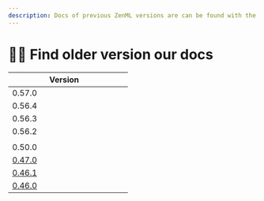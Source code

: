 ```yaml
---
description: Docs of previous ZenML versions are can be found with the following table.
---
```


# 🧙‍♂️ Find older version our docs



<table><thead><tr><th width="210">Version</th><th></th></tr></thead><tbody><tr><td>0.57.0</td><td></td></tr><tr><td>0.56.4</td><td></td></tr><tr><td>0.56.3</td><td></td></tr><tr><td>0.56.2</td><td></td></tr><tr><td></td><td></td></tr><tr><td>0.50.0</td><td></td></tr><tr><td><a href="https://zenml-io.gitbook.io/zenml-legacy-documentation/v/0.47.0-legacy/">0.47.0</a></td><td></td></tr><tr><td><a href="https://zenml-io.gitbook.io/zenml-legacy-documentation/v/0.46.1-legacy">0.46.1</a></td><td></td></tr><tr><td><a href="https://zenml-io.gitbook.io/zenml-legacy-documentation/v/0.46.0-legacy">0.46.0</a></td><td></td></tr></tbody></table>

